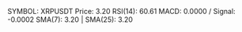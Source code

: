 SYMBOL: XRPUSDT
Price: 3.20
RSI(14): 60.61
MACD: 0.0000 / Signal: -0.0002
SMA(7): 3.20 | SMA(25): 3.20
